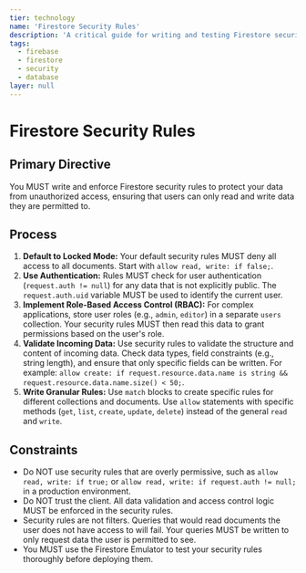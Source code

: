 ```yaml
---
tier: technology
name: 'Firestore Security Rules'
description: 'A critical guide for writing and testing Firestore security rules to protect data from unauthorized access.'
tags:
  - firebase
  - firestore
  - security
  - database
layer: null
---
```


# Firestore Security Rules

## Primary Directive

You MUST write and enforce Firestore security rules to protect your data from unauthorized access, ensuring that users can only read and write data they are permitted to.

## Process

1.  **Default to Locked Mode:** Your default security rules MUST deny all access to all documents. Start with `allow read, write: if false;`.
2.  **Use Authentication:** Rules MUST check for user authentication (`request.auth != null`) for any data that is not explicitly public. The `request.auth.uid` variable MUST be used to identify the current user.
3.  **Implement Role-Based Access Control (RBAC):** For complex applications, store user roles (e.g., `admin`, `editor`) in a separate `users` collection. Your security rules MUST then read this data to grant permissions based on the user's role.
4.  **Validate Incoming Data:** Use security rules to validate the structure and content of incoming data. Check data types, field constraints (e.g., string length), and ensure that only specific fields can be written. For example: `allow create: if request.resource.data.name is string && request.resource.data.name.size() < 50;`.
5.  **Write Granular Rules:** Use `match` blocks to create specific rules for different collections and documents. Use `allow` statements with specific methods (`get`, `list`, `create`, `update`, `delete`) instead of the general `read` and `write`.

## Constraints

- Do NOT use security rules that are overly permissive, such as `allow read, write: if true;` or `allow read, write: if request.auth != null;` in a production environment.
- Do NOT trust the client. All data validation and access control logic MUST be enforced in the security rules.
- Security rules are not filters. Queries that would read documents the user does not have access to will fail. Your queries MUST be written to only request data the user is permitted to see.
- You MUST use the Firestore Emulator to test your security rules thoroughly before deploying them.
